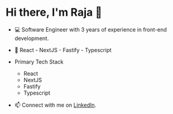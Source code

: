 # Hi there, I'm Raja 👋

- 💻 Software Engineer with 3 years of experience in front-end development. 
- 🚀 React - NextJS - Fastify - Typescript 

- Primary Tech Stack
     - React
     - NextJS
     - Fastify
     - Typescript 


- 📫 Connect with me on [LinkedIn](https://www.linkedin.com/in/azhar-raja/).




<!---
razhar2201/razhar2201 is a ✨ special ✨ repository because its `README.md` (this file) appears on your GitHub profile.
You can click the Preview link to take a look at your changes.
--->
